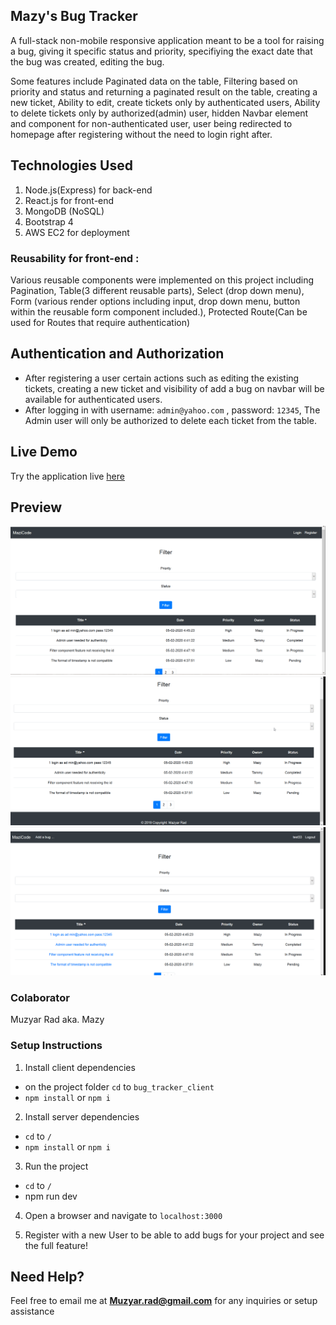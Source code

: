 ## Mazy's Bug Tracker

A full-stack non-mobile responsive application meant to be a tool for raising a bug, giving it specific status and priority, specifiying the exact date that the bug was created, editing the bug.

Some features include Paginated data on the table, Filtering based on priority and status and returning a paginated result on the table, creating a new ticket, Ability to edit, create tickets only by authenticated users, Ability to delete tickets only by authorized(admin) user, hidden Navbar element and component for non-authenticated user, user being redirected to homepage after registering without the need to login right after.

## Technologies Used

1. Node.js(Express) for back-end
2. React.js for front-end
3. MongoDB (NoSQL)
4. Bootstrap 4
5. AWS EC2 for deployment

### Reusability for front-end :

Various reusable components were implemented on this project including Pagination, Table(3 different reusable parts), Select (drop down menu), Form (various render options including input, drop down menu, button within the reusable form component included.), Protected Route(Can be used for Routes that require authentication)

## Authentication and Authorization

- After registering a user certain actions such as editing the existing tickets, creating a new ticket and visibility of add a bug on navbar will be available for authenticated users.
- After logging in with username: `admin@yahoo.com` , password: `12345`, The Admin user will only be authorized to delete each ticket from the table.

## Live Demo

Try the application live [here](http://18.223.33.161)

## Preview
![bugTracker1](readme_gifs/bugTracker1.gif)
![bugTracker2](readme_gifs/bugTracker2.gif)
![bugTracker3](readme_gifs/bugTracker3.gif)

### Colaborator

Muzyar Rad aka. Mazy

### Setup Instructions

1. Install client dependencies

- on the project folder `cd` to `bug_tracker_client`
- `npm install` or `npm i`

2. Install server dependencies

- `cd` to `/`
- `npm install` or `npm i`

3. Run the project

- `cd` to `/`
- npm run dev

4. Open a browser and navigate to `localhost:3000`

5. Register with a new User to be able to add bugs for your project and see the full feature!

## Need Help?

Feel free to email me at **Muzyar.rad@gmail.com** for any inquiries or setup assistance

